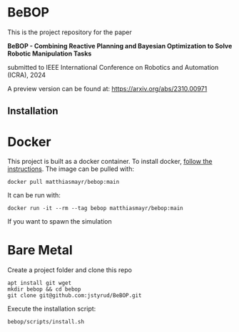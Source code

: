# BeBOP
This is the project repository for the paper 

**BeBOP - Combining Reactive Planning and Bayesian Optimization to Solve Robotic Manipulation Tasks**

submitted to IEEE International Conference on Robotics and Automation (ICRA), 2024

A preview version can be found at:
https://arxiv.org/abs/2310.00971

## Installation

# Docker
This project is built as a docker container. To install docker, [follow the instructions](https://docs.docker.com/engine/install/ubuntu/). The image can be pulled with:
```shell
docker pull matthiasmayr/bebop:main
```

It can be run with:
```shell
docker run -it --rm --tag bebop matthiasmayr/bebop:main
```
If you want to spawn the simulation 


# Bare Metal
Create a project folder and clone this repo
```
apt install git wget
mkdir bebop && cd bebop
git clone git@github.com:jstyrud/BeBOP.git
```

Execute the installation script:
```
bebop/scripts/install.sh
```
